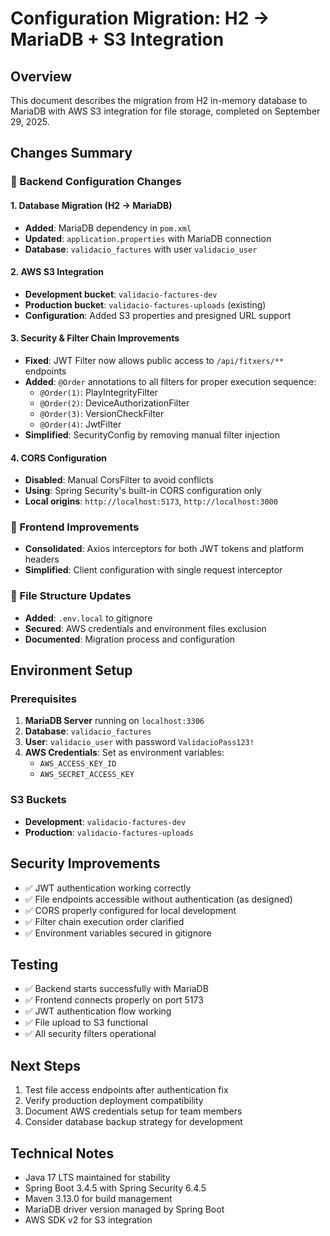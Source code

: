 # Configuration Migration: H2 → MariaDB + S3 Integration

## Overview
This document describes the migration from H2 in-memory database to MariaDB with AWS S3 integration for file storage, completed on September 29, 2025.

## Changes Summary

### 🔧 Backend Configuration Changes

#### 1. Database Migration (H2 → MariaDB)
- **Added**: MariaDB dependency in `pom.xml`
- **Updated**: `application.properties` with MariaDB connection
- **Database**: `validacio_factures` with user `validacio_user`

#### 2. AWS S3 Integration
- **Development bucket**: `validacio-factures-dev`
- **Production bucket**: `validacio-factures-uploads` (existing)
- **Configuration**: Added S3 properties and presigned URL support

#### 3. Security & Filter Chain Improvements
- **Fixed**: JWT Filter now allows public access to `/api/fitxers/**` endpoints
- **Added**: `@Order` annotations to all filters for proper execution sequence:
  - `@Order(1)`: PlayIntegrityFilter
  - `@Order(2)`: DeviceAuthorizationFilter  
  - `@Order(3)`: VersionCheckFilter
  - `@Order(4)`: JwtFilter
- **Simplified**: SecurityConfig by removing manual filter injection

#### 4. CORS Configuration
- **Disabled**: Manual CorsFilter to avoid conflicts
- **Using**: Spring Security's built-in CORS configuration only
- **Local origins**: `http://localhost:5173`, `http://localhost:3000`

### 🎨 Frontend Improvements
- **Consolidated**: Axios interceptors for both JWT tokens and platform headers
- **Simplified**: Client configuration with single request interceptor

### 📁 File Structure Updates
- **Added**: `.env.local` to gitignore
- **Secured**: AWS credentials and environment files exclusion
- **Documented**: Migration process and configuration

## Environment Setup

### Prerequisites
1. **MariaDB Server** running on `localhost:3306`
2. **Database**: `validacio_factures`
3. **User**: `validacio_user` with password `ValidacioPass123!`
4. **AWS Credentials**: Set as environment variables:
   - `AWS_ACCESS_KEY_ID`
   - `AWS_SECRET_ACCESS_KEY`

### S3 Buckets
- **Development**: `validacio-factures-dev`
- **Production**: `validacio-factures-uploads`

## Security Improvements
- ✅ JWT authentication working correctly
- ✅ File endpoints accessible without authentication (as designed)
- ✅ CORS properly configured for local development
- ✅ Filter chain execution order clarified
- ✅ Environment variables secured in gitignore

## Testing
- ✅ Backend starts successfully with MariaDB
- ✅ Frontend connects properly on port 5173
- ✅ JWT authentication flow working
- ✅ File upload to S3 functional
- ✅ All security filters operational

## Next Steps
1. Test file access endpoints after authentication fix
2. Verify production deployment compatibility
3. Document AWS credentials setup for team members
4. Consider database backup strategy for development

## Technical Notes
- Java 17 LTS maintained for stability
- Spring Boot 3.4.5 with Spring Security 6.4.5
- Maven 3.13.0 for build management
- MariaDB driver version managed by Spring Boot
- AWS SDK v2 for S3 integration